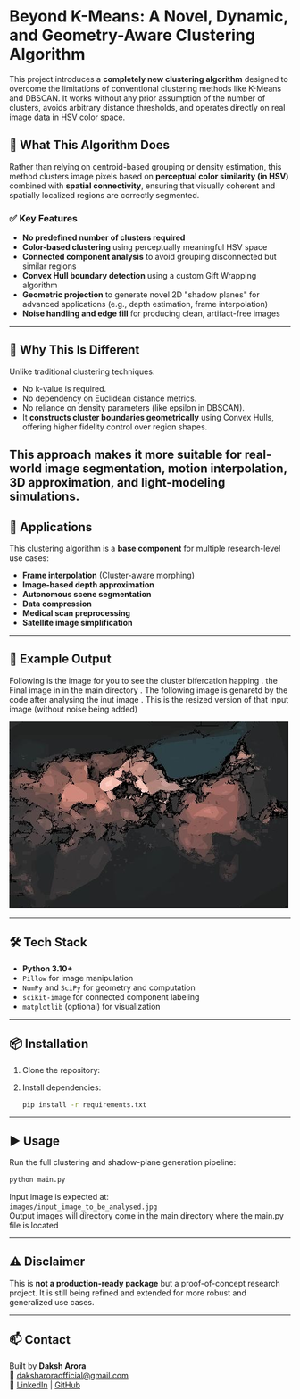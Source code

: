 # Beyond K-Means: A Novel, Dynamic, and Geometry-Aware Clustering Algorithm

This project introduces a **completely new clustering algorithm** designed to overcome the limitations of conventional clustering methods like K-Means and DBSCAN. It works without any prior assumption of the number of clusters, avoids arbitrary distance thresholds, and operates directly on real image data in HSV color space.

## 🚀 What This Algorithm Does

Rather than relying on centroid-based grouping or density estimation, this method clusters image pixels based on **perceptual color similarity (in HSV)** combined with **spatial connectivity**, ensuring that visually coherent and spatially localized regions are correctly segmented.

### ✅ Key Features

- **No predefined number of clusters required**
- **Color-based clustering** using perceptually meaningful HSV space
- **Connected component analysis** to avoid grouping disconnected but similar regions
- **Convex Hull boundary detection** using a custom Gift Wrapping algorithm
- **Geometric projection** to generate novel 2D "shadow planes" for advanced applications (e.g., depth estimation, frame interpolation)
- **Noise handling and edge fill** for producing clean, artifact-free images

---

## 🧠 Why This Is Different

Unlike traditional clustering techniques:
- No k-value is required.
- No dependency on Euclidean distance metrics.
- No reliance on density parameters (like epsilon in DBSCAN).
- It **constructs cluster boundaries geometrically** using Convex Hulls, offering higher fidelity control over region shapes.

This approach makes it more suitable for **real-world image segmentation**, **motion interpolation**, **3D approximation**, and **light-modeling simulations**.
---


## 🔬 Applications

This clustering algorithm is a **base component** for multiple research-level use cases:

- **Frame interpolation** (Cluster-aware morphing)
- **Image-based depth approximation**
- **Autonomous scene segmentation**
- **Data compression**
- **Medical scan preprocessing**
- **Satellite image simplification**

---

## 📸 Example Output

Following is the image for you to see the cluster bifercation happing . the Final image in in the main directory . The following image is genaretd by the code after analysing the inut image . This is the resized version of that input image (without noise being added)

![Example Clustered Image](./generated_resized_image_using_dynamic_clustering_without_noise_filled.jpg)

---

## 🛠️ Tech Stack

- **Python 3.10+**
- `Pillow` for image manipulation
- `NumPy` and `SciPy` for geometry and computation
- `scikit-image` for connected component labeling
- `matplotlib` (optional) for visualization

---

## 📦 Installation

1. Clone the repository:

2. Install dependencies:
   ```bash
   pip install -r requirements.txt
   ```

---

## ▶️ Usage

Run the full clustering and shadow-plane generation pipeline:

```bash
python main.py
```

Input image is expected at:  
`images/input_image_to_be_analysed.jpg`  
Output images will directory come in the main directory where the main.py file is located

---


## ⚠️ Disclaimer

This is **not a production-ready package** but a proof-of-concept research project. It is still being refined and extended for more robust and generalized use cases.

---

## 📫 Contact

Built by **Daksh Arora**  
📧 daksharoraofficial@gmail.com  
🔗 [LinkedIn](https://www.linkedin.com/in/daksh-arora-851263256) | [GitHub](https://github.com/DakshArora31415926535)
